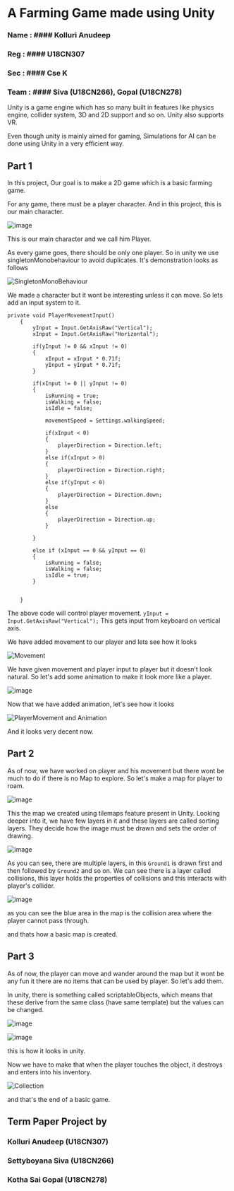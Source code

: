 # A Farming Game made using Unity


### Name : #### Kolluri Anudeep
### Reg  : #### U18CN307
### Sec  : #### Cse K
### Team : #### Siva (U18CN266), Gopal (U18CN278)





Unity is a game engine which has so many built in features like physics engine, collider system, 3D and 2D support and so on.
Unity also supports VR.

Even though unity is mainly aimed for gaming, Simulations for AI can be done using Unity in a very efficient way.


## Part 1

In this project, Our goal is to make  a 2D game which is a basic farming game.

For any game, there must be a player character. And in this project, this is our main character.

![image](https://user-images.githubusercontent.com/50168940/122519842-8a2acb00-d030-11eb-847b-de595c7184ad.png)

This is our main character and we call him Player.

As every game goes, there should be only one player. So in unity we use singletonMonobehaviour to avoid duplicates.
It's demonstration looks as follows

![SingletonMonoBehaviour](https://user-images.githubusercontent.com/50168940/122520909-d62a3f80-d031-11eb-935e-cc6a8f4e0506.gif)



We made a character but it wont be interesting unless it can move. So lets add an input system to it.
```
private void PlayerMovementInput()
    {
        yInput = Input.GetAxisRaw("Vertical");
        xInput = Input.GetAxisRaw("Horizontal");

        if(yInput != 0 && xInput != 0)
        {
            xInput = xInput * 0.71f;
            yInput = yInput * 0.71f;
        }

        if(xInput != 0 || yInput != 0)
        {
            isRunning = true;
            isWalking = false;
            isIdle = false;

            movementSpeed = Settings.walkingSpeed;

            if(xInput < 0)
            {
                playerDirection = Direction.left;
            }
            else if(xInput > 0)
            {
                playerDirection = Direction.right;
            }
            else if(yInput < 0)
            {
                playerDirection = Direction.down;
            }
            else
            {
                playerDirection = Direction.up;
            }

        }

        else if (xInput == 0 && yInput == 0)
        {
            isRunning = false;
            isWalking = false;
            isIdle = true;
        }


    }
```
    
The above code will control player movement.
``` yInput = Input.GetAxisRaw("Vertical"); ```
This gets input from keyboard on vertical axis.


We have added movement to our player and lets see how it looks

![Movement](https://user-images.githubusercontent.com/50168940/122520414-3076d080-d031-11eb-8090-f9c2f85ecbdc.gif)

We have given movement and player input to player but it doesn't look natural.
So let's add some animation to make it look more like a player.

![image](https://user-images.githubusercontent.com/50168940/122520675-8b102c80-d031-11eb-8ae5-9bee00d59c75.png)

Now that we have added animation, let's see how it looks

![PlayerMovement and Animation](https://user-images.githubusercontent.com/50168940/122520949-e0e4d480-d031-11eb-8ece-1b90d80b2c87.gif)

And it looks very decent now.


## Part 2

As of now, we have worked on player and his movement but there wont be much to do if there is no Map to explore.
So let's make a map for player to roam.

![image](https://user-images.githubusercontent.com/50168940/122521773-d971fb00-d032-11eb-9c47-ffda1ba9d936.png)

This the map we created using tilemaps feature present in Unity.
Looking deeper into it, we have few layers in it and these layers are called sorting layers.
They decide how the image must be drawn and sets the order of drawing.

![image](https://user-images.githubusercontent.com/50168940/122521796-e0990900-d032-11eb-8bdd-23e4c6e15b9f.png)

As you can see, there are multiple layers, in this `Ground1` is drawn first and then followed by `Ground2` and so on.
We can see there is a layer called collisions, this layer holds the properties of collisions and this interacts with player's collider.

![image](https://user-images.githubusercontent.com/50168940/122522367-86e50e80-d033-11eb-9b4e-49804bddaf65.png)

as you can see the blue area in the map is the collision area where the player cannot pass through.

and thats how a basic map is created.


## Part 3

As of now, the player can move and wander around the map but it wont be any fun it there are no items that can be used by player.
So let's add them.

In unity, there is something called scriptableObjects, which means that these derive from the same class (have same template) but the
values can be changed.

![image](https://user-images.githubusercontent.com/50168940/122523056-4043e400-d034-11eb-9f8e-971f611db592.png)

![image](https://user-images.githubusercontent.com/50168940/122523461-a7fa2f00-d034-11eb-8986-59d06598def0.png)

this is how it looks in unity.

Now we have to make that when the player touches the object, it destroys and enters into his inventory.

![Collection](https://user-images.githubusercontent.com/50168940/122523805-0e7f4d00-d035-11eb-9021-471f0cbb25b7.gif)

and that's the end of a basic game.





## Term Paper Project by
### Kolluri Anudeep (U18CN307)
### Settyboyana Siva (U18CN266)
### Kotha Sai Gopal (U18CN278)

